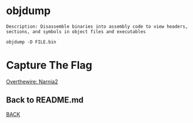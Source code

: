 # objdump

```
Description: Disassemble binaries into assembly code to view headers, sections, and symbols in object files and executables

objdump -D FILE.bin
```

# Capture The Flag
[Overthewire: Narnia2](../overthewire//Narnia0102.md)

## Back to README.md
[BACK](../README.md)